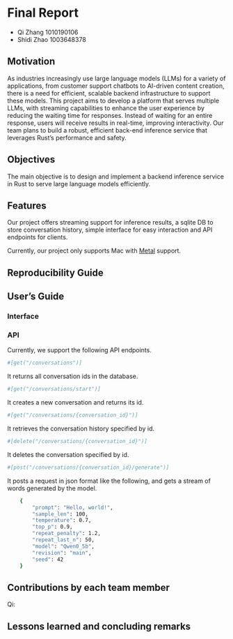 # Final Report

* Qi Zhang 1010190106
* Shidi Zhao 1003648378

## Motivation
As industries increasingly use large language models (LLMs) for a variety of applications, from customer support chatbots to AI-driven content creation, there is a need for efficient, scalable backend infrastructure to support these models. This project aims to develop a platform that serves multiple LLMs, with streaming capabilities to enhance the user experience by reducing the waiting time for responses. Instead of waiting for an entire response, users will receive results in real-time, improving interactivity. Our team plans to build a robust, efficient back-end inference service that leverages Rust’s performance and safety.


## Objectives
The main objective is to design and implement a backend inference service in Rust to serve large language models efficiently.


## Features
Our project offers streaming support for inference results, a sqlite DB to store conversation history, simple interface for easy interaction and API endpoints for clients.

Currently, our project only supports Mac with [Metal](https://support.apple.com/en-ca/102894) support.




## Reproducibility Guide





## User’s Guide
### Interface


### API
Currently, we support the following API endpoints.

```bash
#[get("/conversations")]
```  
It returns all conversation ids in the database.

```bash
#[get("/conversations/start")]
```
It creates a new conversation and returns its id.

```bash
#[get("/conversations/{conversation_id}")]
```
It retrieves the conversation history specified by id.

```bash
#[delete("/conversations/{conversation_id}")]
```
It deletes the conversation specified by id.

```bash
#[post("/conversations/{conversation_id}/generate")]
```
It posts a request in json format like the following, and gets a stream of words generated by the model.

```bash
    {
        "prompt": "Hello, world!",
        "sample_len": 100,
        "temperature": 0.7,
        "top_p": 0.9,
        "repeat_penalty": 1.2,
        "repeat_last_n": 50,
        "model": "Qwen0_5b",
        "revision": "main",
        "seed": 42
    }
```





## Contributions by each team member
Qi: 


## Lessons learned and concluding remarks
